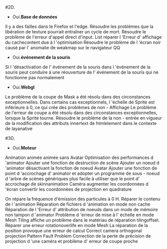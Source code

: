 #2D.

- Oui.**Base de données**

Il y a des failles dans le Firefox et l'edge.
Résoudre les problèmes que la libération de texture pourrait entraîner un cycle de mort.
Résoudre le problème de l'erreur d'appel direct d'input.
List réparer l 'Erreur d' affichage du cachecontent due à l 'optimisation
Résoudre le problème de l 'écran noir causé par l' anomalie de weakmap sur le navigateur QQ



- Oui.**événement de la souris**

Si l 'désactivation de l' événement de la souris dans l 'événement de la souris peut conduire à une réouverture de l' événement de la souris qui ne fonctionne pas normalement

- Oui.**Webgl**

Le problème de la coupe de Mask a été résolu dans des circonstances exceptionnelles.
Dans certains cas exceptionnels, l 'échelle de Sprite est inférieure à 0, ce qui crée des problèmes de non - Affichage
Le problème de l'erreur de coupe a été résolu dans des circonstances exceptionnelles, lorsque la Sprite tourne.
Résoudre le problème de la non - entrée en vigueur de la modification des attributs innertext de htmlelement dans le contexte de layanative



#3D.

- Oui.**Moteur**


Animation animée animée sans Avatar
Optimisation des performances d 'animator
Ajouter une fonction de destruction de scène
Ajouter un noeud d 'animator désactivant la fonction de noeud Avatar
Ajouter une fonction de point d 'accrochage d' animator et adopter un programme de sous - noeud d 'arbre de scènes génériques plus facile à utiliser que le point d' accrochage de skinnanimation
Caméra augmenter les coordonnées d 'écran convertir les coordonnées de projection en quadrature

On répare la fréquence d'émission des particules à 0 H.
Réparer le contenu de l 'animation
Réparation de fichiers d 'animation en mode non cache
Réparation de l 'Erreur d' attribution de noeuds dans un mode de mémoire non tampon d 'animator
Problème d 'erreur de mise à l' échelle en mode Mesh
Tiling affiche un problème dans le matériau de réparation tilingoffset.
Réparer une erreur rotationoverlife en mode Mesh
La réparation de la position provoque une erreur de calcul
Correct camera orthogonal projection Pattern Fault Problem
Correction de la perte de précision de projection d 'une caméra et problème d' erreur de coupe proche